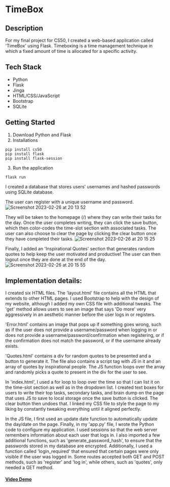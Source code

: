 # TimeBox

## Description
For my final project for CS50, I created a web-based application called 'TimeBox' using Flask. Timeboxing is a time management technique in which a fixed amount of time is allocated for a specific activity. 

## Tech Stack
- Python
- Flask
- Jinga
- HTML/CSS/JavaScript
- Bootstrap
- SQLite

## Getting Started
1. Download Python and Flask
2. Installations
```
pip install cs50
pip install flask
pip install flask-session
```
3. Run the application
```
flask run
```

I created a database that stores users' usernames and hashed passwords using SQLite database.  

The user can register with a unique username and password.
![Screenshot 2023-02-26 at 20 13 52](https://user-images.githubusercontent.com/113103959/221435009-6ff44fc3-ffa3-4b53-babc-6100a4cc77a1.png)

They will be taken to the homepage (/) where they can write their tasks for the day. Once the user completes writing, they can click the save button, which then color-codes the time-slot section with associated tasks. The user can also choose to clear the page by clicking the clear button once they have completed their tasks.
![Screenshot 2023-02-26 at 20 15 25](https://user-images.githubusercontent.com/113103959/221435050-4d0be522-3a7e-4b51-9afc-0cb5bef0bd7f.png)

Finally, I added an 'Inspirational Quotes' section that generates random quotes to help keep the user motivated and productive! The user can then logout once they are done at the end of the day.
![Screenshot 2023-02-26 at 20 15 55](https://user-images.githubusercontent.com/113103959/221435072-9ce89c0f-4e0e-4fe4-b643-44260cb087e4.png)

## Implementation details:

I created six HTML files. The 'layout.html' file contains all the HTML that extends to other HTML pages. I used Bootstrap to help with the design of my website, although I added my own CSS file with additional tweaks. The 'get' method allows users to see an image that says 'Do more' very aggressively in an aesthetic manner before the user logs in or registers.

'Error.html' contains an image that pops up if something goes wrong, such as if the user does not provide a username/password when logging in or does not provide a username/password/confirmation when registering, or if the confirmation does not match the password, or if the username already exists.

'Quotes.html' contains a div for random quotes to be presented and a button to generate it. The file also contains a script tag with JS in it and an array of quotes by inspirational people. The JS function loops over the array and randomly picks a quote to present in the div for the user to see.

In 'index.html', I used a for loop to loop over the time so that I can list it on the time-slot section as well as in the dropdown list. I created text boxes for users to write their top tasks, secondary tasks, and brain dump on the page that uses JS to save to local storage once the save button is clicked. The clear button then undoes that. I linked my CSS file to style the page to my liking by constantly tweaking everything until it aligned perfectly.

In the JS file, I first used an update date function to automatically update the day/date on the page. Finally, in my 'app.py' file, I wrote the Python code to configure my application. I used sessions so that the web server remembers information about each user that logs in. I also imported a few additional functions, such as 'generate_password_hash', to ensure that the passwords stored in my database are encrypted. Additionally, I used a function called 'login_required' that ensured that certain pages were only visible if the user was logged in. Some routes accepted both GET and POST methods, such as 'register' and 'log in', while others, such as 'quotes', only needed a GET method.

#### [Video Demo](https://www.youtube.com/watch?v=NozSnJuk33M)
